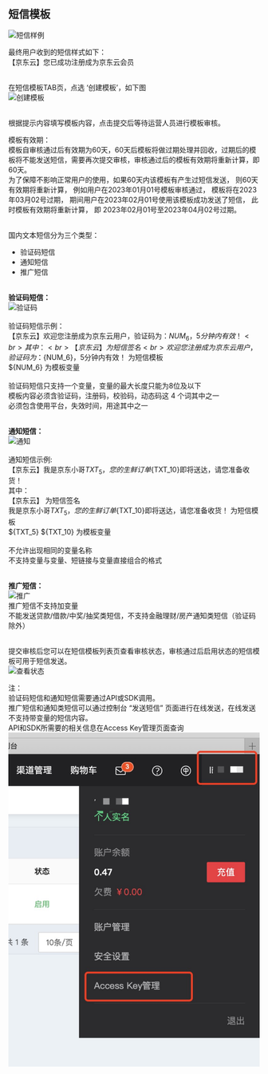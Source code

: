 ## 短信模板<br>  

![短信样例](../../../../image/Text-Message/dx-014.png)<br>

最终用户收到的短信样式如下：<br>
【京东云】您已成功注册成为京东云会员<br><br>

在短信模板TAB页，点选 ‘创建模板’，如下图<br>
![创建模板](../../../../image/Text-Message/dx-015.png)<br><br>

根据提示内容填写模板内容，点击提交后等待运营人员进行模板审核。<br>

模板有效期：<br>
模板自审核通过后有效期为60天，60天后模板将做过期处理并回收，过期后的模板将不能发送短信，需要再次提交审核，审核通过后的模板有效期将重新计算，即60天。<br>
为了保障不影响正常用户的使用，如果60天内该模板有产生过短信发送， 则60天有效期将重新计算， 例如用户在2023年01月01号模板审核通过， 模板将在2023年03月02号过期， 期间用户在2023年02月01号使用该模板成功发送了短信， 此时模板有效期将重新计算， 即 2023年02月01号至2023年04月02号过期。<br><br>

国内文本短信分为三个类型：<br>
* 验证码短信<br>
* 通知短信<br>
* 推广短信<br><br>

**验证码短信：** <br>
![验证码](../../../../image/Text-Message/dx-016a.png) <br><br>
验证码短信示例：<br>
【京东云】欢迎您注册成为京东云用户，验证码为：${NUM_6}，5分钟内有效！<br>
其中：<br>
【京东云】 为短信签名 <br>
欢迎您注册成为京东云用户，验证码为：${NUM_6}，5分钟内有效！ 为短信模板 <br>
${NUM_6} 为模板变量 <br><br>
验证码短信只支持一个变量，变量的最大长度只能为8位及以下<br>
模板内容必须含验证码，注册码，校验码，动态码这 4 个词其中之一<br>
必须包含使用平台，失效时间，用途其中之一<br><br>

**通知短信：**<br>
![通知](../../../../image/Text-Message/dx-016b.png)<br><br>
通知短信示例:<br>
【京东云】我是京东小哥${TXT_5}，您的生鲜订单${TXT_10}即将送达，请您准备收货！<br>
其中：<br>
【京东云】 为短信签名<br>
我是京东小哥${TXT_5}，您的生鲜订单${TXT_10}即将送达，请您准备收货！  为短信模板<br>
${TXT_5} ${TXT_10} 为模板变量<br><br>
不允许出现相同的变量名称<br>
不支持变量与变量、短链接与变量直接组合的格式<br><br>

**推广短信：**<br>
![推广](../../../../image/Text-Message/dx-016c.png)<br>
推广短信不支持加变量<br>
不能发送贷款/借款/中奖/抽奖类短信，不支持金融理财/房产通知类短信（验证码除外）<br><br>

提交审核后您可以在短信模板列表页查看审核状态，审核通过后启用状态的短信模板可用于短信发送。<br>
![查看状态](../../../../image/Text-Message/dx-017.png)<br>

注：<br>
验证码短信和通知短信需要通过API或SDK调用。<br>
推广短信和通知类短信可以通过控制台 “发送短信” 页面进行在线发送，在线发送不支持带变量的短信内容。<br>
API和SDK所需要的相关信息在Access Key管理页面查询<br>
![ak](../../../../image/Text-Message/dx-017cc.jpg)
